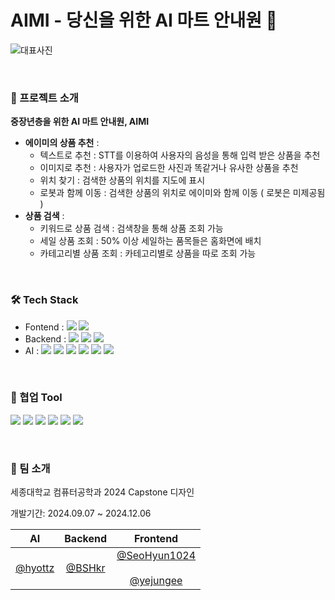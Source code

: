 # AIMI - 당신을 위한 AI 마트 안내원 🛒

![대표사진](https://github.com/user-attachments/assets/4f210872-7557-4b4b-8da1-a7b466c149b2)

&nbsp;

### 📢 프로젝트 소개
**중장년층을 위한 AI 마트 안내원, AIMI**
- **에이미의 상품 추천** : 
   - 텍스트로 추천 : STT를 이용하여 사용자의 음성을 통해 입력 받은 상품을 추천
   - 이미지로 추천 : 사용자가 업로드한 사진과 똑같거나 유사한 상품을 추천
   - 위치 찾기 : 검색한 상품의 위치를 지도에 표시
   - 로봇과 함께 이동 : 검색한 상품의 위치로 에이미와 함께 이동 ( 로봇은 미제공됨 )
- **상품 검색** :
   - 키워드로 상품 검색 : 검색창을 통해 상품 조회 가능
   - 세일 상품 조회 : 50% 이상 세일하는 품목들은 홈화면에 배치
   - 카테고리별 상품 조회 : 카테고리별로 상품을 따로 조회 가능

&nbsp;

### 🛠️ Tech Stack

- Fontend : ![](https://img.shields.io/badge/Flutter-02569B?style=flat-square&logo=Flutter&logoColor=white)  ![](https://img.shields.io/badge/Dart-0175C2?style=flat-square&logo=Dart&logoColor=white)
- Backend : ![](https://img.shields.io/badge/SpringBoot-6DB33F?style=flat-square&logo=springboot&logoColor=white)  ![](https://img.shields.io/badge/JAVA-007396?style=flat-square&logo=Java&logoColor=white) ![](https://img.shields.io/badge/MySQL-4479A1?style=flat-square&logo=MySQL&logoColor=white)
- AI : ![](https://img.shields.io/badge/Python-3776AB?style=flat-square&logo=Python&logoColor=white)  ![](https://img.shields.io/badge/Flask-000000?style=flat-square&logo=Flask&logoColor=white) ![](https://img.shields.io/badge/pandas-150458?style=flat-square&logo=pandas&logoColor=white) ![](https://img.shields.io/badge/Elasticsearch-005571?style=flat-square&logo=Elasticsearch&logoColor=white) ![](https://img.shields.io/badge/PyTorch-EE4C2C?style=flat-square&logo=PyTorch&logoColor=white) ![](https://img.shields.io/badge/JSON-000000?style=flat-square&logo=JSON&logoColor=white)

&nbsp;

### 🙌 협업 Tool
![](https://img.shields.io/badge/Figma-F24E1E?style=plastic-square&logo=Figma&logoColor=white) ![](https://img.shields.io/badge/Discord-5865F2?style=plastic-square&logo=Discord&logoColor=white) ![](https://img.shields.io/badge/GitHub-181717?style=plastic-square&logo=GitHub&logoColor=white) ![](https://img.shields.io/badge/Slack-4A154B?style=plastic-square&logo=Slack&logoColor=white) ![](https://img.shields.io/badge/GoogleDocs-4285F4?style=plastic-square&logo=googledocs&logoColor=white) ![](https://img.shields.io/badge/Notion-000000?style=plastic-square&logo=notion&logoColor=white) 
&nbsp;

&nbsp;

### 🙆 팀 소개

세종대학교 컴퓨터공학과 2024 Capstone 디자인  

개발기간: 2024.09.07 ~ 2024.12.06

|<center> AI </center>|<center>Backend</center>|<center>Frontend</center>|
|:--------:|:--------:|:--------:|
|<center> [@hyottz](https://github.com/hyottz) </center>|<center>[@BSHkr](https://github.com/BSHkr)</center>|<center>[@SeoHyun1024](https://github.com/SeoHyun1024)</center> <br> <center>[@yejungee](https://github.com/yejungee)</center> |
